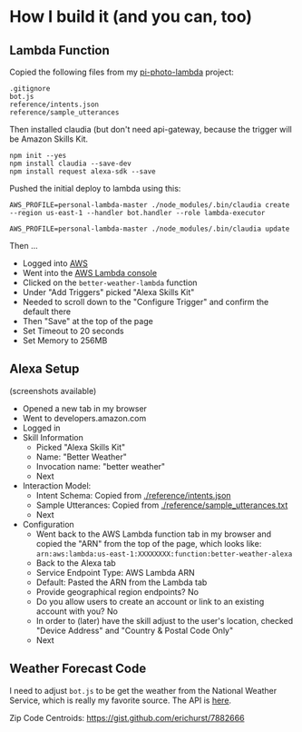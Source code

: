 # How I build it (and you can, too)

## Lambda Function

Copied the following files from my [pi-photo-lambda](https://github.com/jkeefe/pi-photo-lambda) project:

```
.gitignore
bot.js
reference/intents.json
reference/sample_utterances
```

Then installed claudia (but don't need api-gateway, because the trigger will be Amazon Skills Kit.

```
npm init --yes
npm install claudia --save-dev
npm install request alexa-sdk --save

```

Pushed the initial deploy to lambda using this:

`AWS_PROFILE=personal-lambda-master ./node_modules/.bin/claudia create --region us-east-1 --handler bot.handler --role lambda-executor`

`AWS_PROFILE=personal-lambda-master ./node_modules/.bin/claudia update`

Then ...

- Logged into [AWS](https://aws.amazon.com/) 
- Went into the [AWS Lambda console](https://console.aws.amazon.com/lambda/)
- Clicked on the `better-weather-lambda` function
- Under "Add Triggers" picked "Alexa Skills Kit"
- Needed to scroll down to the "Configure Trigger" and confirm the default there
- Then "Save" at the top of the page
- Set Timeout to 20 seconds
- Set Memory to 256MB

## Alexa Setup

(screenshots available)

- Opened a new tab in my browser
- Went to developers.amazon.com
- Logged in
- Skill Information
    - Picked "Alexa Skills Kit"
    - Name: "Better Weather"
    - Invocation name: "better weather"
    - Next
- Interaction Model:
    - Intent Schema: Copied from [./reference/intents.json](./reference/intents.json)
    - Sample Utterances: Copied from [./reference/sample_utterances.txt](./reference/sample_utterances.txt)
    - Next
- Configuration
    - Went back to the AWS Lambda function tab in my browser and copied the "ARN" from the top of the page, which looks like:  `arn:aws:lambda:us-east-1:XXXXXXXX:function:better-weather-alexa`
    - Back to the Alexa tab 
    - Service Endpoint Type: AWS Lambda ARN
    - Default: Pasted the ARN from the Lambda tab
    - Provide geographical region endpoints? No
    - Do you allow users to create an account or link to an existing account with you? No
    - In order to (later) have the skill adjust to the user's location, checked "Device Address" and "Country & Postal Code Only"
    - Next
    
## Weather Forecast Code

I need to adjust `bot.js` to be get the weather from the National Weather Service, which is really my favorite source. The API is [here](https://forecast-v3.weather.gov/documentation?redirect=legacy).

Zip Code Centroids: https://gist.github.com/erichurst/7882666
